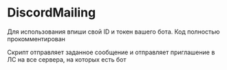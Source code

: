 # DiscordMailing

Для использования впиши свой ID и токен вашего бота. Код полностью прокомментирован

Скрипт отправляет заданное сообщение и отправляет приглашение в ЛС на все сервера, на которых есть бот
